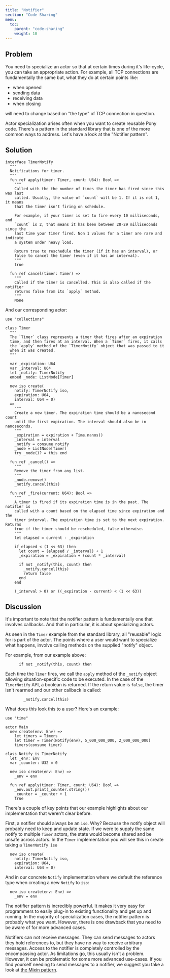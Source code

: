 ```yaml
---
title: "Notifier"
section: "Code Sharing"
menu:
  toc:
    parent: "code-sharing"
    weight: 10
---
```

## Problem

You need to specialize an actor so that at certain times during it's life-cycle, you can take an appropriate action. For example, all TCP connections are fundamentally the same but, what they do at certain points like:

- when opened
- sending data
- receiving data
- when closing

will need to change based on "the type" of TCP connection in question.

Actor specialization arises often when you want to create reusable Pony code. There's a pattern in the standard library that is one of the more common ways to address. Let's have a look at the "Notifier pattern".

## Solution

```pony
interface TimerNotify
  """
  Notifications for timer.
  """
  fun ref apply(timer: Timer, count: U64): Bool =>
    """
    Called with the the number of times the timer has fired since this was last
    called. Usually, the value of `count` will be 1. If it is not 1, it means
    that the timer isn't firing on schedule.

    For example, if your timer is set to fire every 10 milliseconds, and
    `count` is 2, that means it has been between 20-29 milliseconds since the
    last time your timer fired. Non 1 values for a timer are rare and indicate
    a system under heavy load.

    Return true to reschedule the timer (if it has an interval), or
    false to cancel the timer (even if it has an interval).
    """
    true

  fun ref cancel(timer: Timer) =>
    """
    Called if the timer is cancelled. This is also called if the notifier
    returns false from its `apply` method.
    """
    None
```

And our corresponding actor:

```pony
use "collections"

class Timer
  """
  The `Timer` class represents a timer that fires after an expiration
  time, and then fires at an interval. When a `Timer` fires, it calls
  the `apply` method of the `TimerNotify` object that was passed to it
  when it was created.
  """

  var _expiration: U64
  var _interval: U64
  let _notify: TimerNotify
  embed _node: ListNode[Timer]

  new iso create(
    notify: TimerNotify iso,
    expiration: U64,
    interval: U64 = 0)
  =>
    """
    Create a new timer. The expiration time should be a nanosecond count
    until the first expiration. The interval should also be in nanoseconds.
    """
    _expiration = expiration + Time.nanos()
    _interval = interval
    _notify = consume notify
    _node = ListNode[Timer]
    try _node()? = this end

  fun ref _cancel() =>
    """
    Remove the timer from any list.
    """
    _node.remove()
    _notify.cancel(this)

  fun ref _fire(current: U64): Bool =>
    """
    A timer is fired if its expiration time is in the past. The notifier is
    called with a count based on the elapsed time since expiration and the
    timer interval. The expiration time is set to the next expiration. Returns
    true if the timer should be rescheduled, false otherwise.
    """
    let elapsed = current - _expiration

    if elapsed < (1 << 63) then
      let count = (elapsed / _interval) + 1
      _expiration = _expiration + (count * _interval)

      if not _notify(this, count) then
        _notify.cancel(this)
        return false
      end
    end

    (_interval > 0) or ((_expiration - current) < (1 << 63))
```

## Discussion

It's important to note that the notifier pattern is fundamentally one that involves callbacks. And that in particular, it is about specializing actors.

As seen in the `Timer` example from the standard library, all "reusable" logic for is part of the actor. The points where a user would want to specialize what happens, involve calling methods on the supplied "notify" object.

For example, from our example above:

```pony
      if not _notify(this, count) then
```

Each time the `Timer` fires, we call the `apply` method of the `_notify` object allowing situation-specific code to be executed. In the case of the `TimerNotify` API, a boolean is returned. If the return value is `false`, the timer isn't rearmed and our other callback is called:

```pony
        _notify.cancel(this)
```

What does this look this to a user? Here's an example:

```pony
use "time"

actor Main
  new create(env: Env) =>
    let timers = Timers
    let timer = Timer(Notify(env), 5_000_000_000, 2_000_000_000)
    timers(consume timer)

class Notify is TimerNotify
  let _env: Env
  var _counter: U32 = 0

  new iso create(env: Env) =>
    _env = env

  fun ref apply(timer: Timer, count: U64): Bool =>
    _env.out.print(_counter.string())
    _counter = _counter + 1
    true
```

There's a couple of key points that our example highlights about our implementation that weren't clear before.

First, a notifier should always be an `iso`. Why? Because the notify object will probably need to keep and update state. If we were to supply the same notify to multiple `Timer` actors, the state would become shared and be unsafe across actors. In the `Timer` implementation you will see this in create taking a `TimerNotify iso`

```pony
  new iso create(
    notify: TimerNotify iso,
    expiration: U64,
    interval: U64 = 0)
```

And in our concrete `Notify` implementation where we default the reference type when creating a new `Notify` to `iso`:

```
  new iso create(env: Env) =>
    _env = env
```

The notifier pattern is incredibly powerful. It makes it very easy for programmers to easily plug-in to existing functionality and get up and running. In the majority of specialization cases, the notifier pattern is probably what you want. However, there is one drawback that you need to be aware of for more advanced cases.

Notifiers can not receive messages. They can send messages to actors they hold references to, but they have no way to receive arbitrary messages. Access to the notifier is completely controlled by the encompassing actor. As limitations go, this usually isn't a problem. However, it can be problematic for some more advanced use-cases. If you find yourself needing to send messages to a notifier, we suggest you take a look at [the Mixin pattern](/code-sharing/mixin.html).
